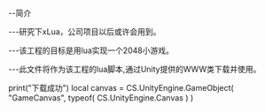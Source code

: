 --简介

---研究下xLua，公司项目以后或许会用到。

---该工程的目标是用lua实现一个2048小游戏。

---此文件将作为该工程的lua脚本,通过Unity提供的WWW类下载并使用。


print("下载成功")
local canvas = CS.UnityEngine.GameObject( "GameCanvas", typeof( CS.UnityEngine.Canvas ) )
